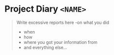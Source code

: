 # Project Diary `<NAME>`

> Write excessive reports here
> -on what you did 
> - when 
> - how 
> - where you got your information from 
> - and everything else...
